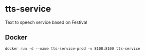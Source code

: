# tts-service
Text to speech service based on Festival

## Docker

    docker run -d --name tts-service-prod -v 8100:8100 tts-service

